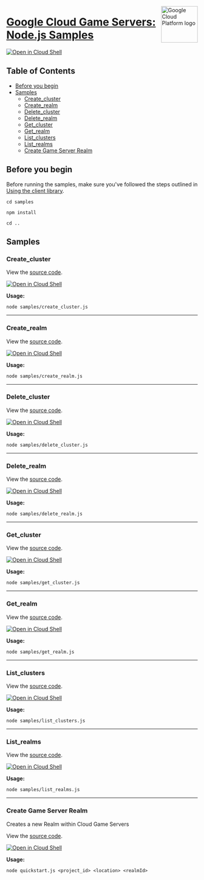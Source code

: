 [//]: # "This README.md file is auto-generated, all changes to this file will be lost."
[//]: # "To regenerate it, use `python -m synthtool`."
<img src="https://avatars2.githubusercontent.com/u/2810941?v=3&s=96" alt="Google Cloud Platform logo" title="Google Cloud Platform" align="right" height="96" width="96"/>

# [Google Cloud Game Servers: Node.js Samples](https://github.com/googleapis/nodejs-game-servers)

[![Open in Cloud Shell][shell_img]][shell_link]



## Table of Contents

* [Before you begin](#before-you-begin)
* [Samples](#samples)
  * [Create_cluster](#create_cluster)
  * [Create_realm](#create_realm)
  * [Delete_cluster](#delete_cluster)
  * [Delete_realm](#delete_realm)
  * [Get_cluster](#get_cluster)
  * [Get_realm](#get_realm)
  * [List_clusters](#list_clusters)
  * [List_realms](#list_realms)
  * [Create Game Server Realm](#create-game-server-realm)

## Before you begin

Before running the samples, make sure you've followed the steps outlined in
[Using the client library](https://github.com/googleapis/nodejs-game-servers#using-the-client-library).

`cd samples`

`npm install`

`cd ..`

## Samples



### Create_cluster

View the [source code](https://github.com/googleapis/nodejs-game-servers/blob/master/samples/create_cluster.js).

[![Open in Cloud Shell][shell_img]](https://console.cloud.google.com/cloudshell/open?git_repo=https://github.com/googleapis/nodejs-game-servers&page=editor&open_in_editor=samples/create_cluster.js,samples/README.md)

__Usage:__


`node samples/create_cluster.js`


-----




### Create_realm

View the [source code](https://github.com/googleapis/nodejs-game-servers/blob/master/samples/create_realm.js).

[![Open in Cloud Shell][shell_img]](https://console.cloud.google.com/cloudshell/open?git_repo=https://github.com/googleapis/nodejs-game-servers&page=editor&open_in_editor=samples/create_realm.js,samples/README.md)

__Usage:__


`node samples/create_realm.js`


-----




### Delete_cluster

View the [source code](https://github.com/googleapis/nodejs-game-servers/blob/master/samples/delete_cluster.js).

[![Open in Cloud Shell][shell_img]](https://console.cloud.google.com/cloudshell/open?git_repo=https://github.com/googleapis/nodejs-game-servers&page=editor&open_in_editor=samples/delete_cluster.js,samples/README.md)

__Usage:__


`node samples/delete_cluster.js`


-----




### Delete_realm

View the [source code](https://github.com/googleapis/nodejs-game-servers/blob/master/samples/delete_realm.js).

[![Open in Cloud Shell][shell_img]](https://console.cloud.google.com/cloudshell/open?git_repo=https://github.com/googleapis/nodejs-game-servers&page=editor&open_in_editor=samples/delete_realm.js,samples/README.md)

__Usage:__


`node samples/delete_realm.js`


-----




### Get_cluster

View the [source code](https://github.com/googleapis/nodejs-game-servers/blob/master/samples/get_cluster.js).

[![Open in Cloud Shell][shell_img]](https://console.cloud.google.com/cloudshell/open?git_repo=https://github.com/googleapis/nodejs-game-servers&page=editor&open_in_editor=samples/get_cluster.js,samples/README.md)

__Usage:__


`node samples/get_cluster.js`


-----




### Get_realm

View the [source code](https://github.com/googleapis/nodejs-game-servers/blob/master/samples/get_realm.js).

[![Open in Cloud Shell][shell_img]](https://console.cloud.google.com/cloudshell/open?git_repo=https://github.com/googleapis/nodejs-game-servers&page=editor&open_in_editor=samples/get_realm.js,samples/README.md)

__Usage:__


`node samples/get_realm.js`


-----




### List_clusters

View the [source code](https://github.com/googleapis/nodejs-game-servers/blob/master/samples/list_clusters.js).

[![Open in Cloud Shell][shell_img]](https://console.cloud.google.com/cloudshell/open?git_repo=https://github.com/googleapis/nodejs-game-servers&page=editor&open_in_editor=samples/list_clusters.js,samples/README.md)

__Usage:__


`node samples/list_clusters.js`


-----




### List_realms

View the [source code](https://github.com/googleapis/nodejs-game-servers/blob/master/samples/list_realms.js).

[![Open in Cloud Shell][shell_img]](https://console.cloud.google.com/cloudshell/open?git_repo=https://github.com/googleapis/nodejs-game-servers&page=editor&open_in_editor=samples/list_realms.js,samples/README.md)

__Usage:__


`node samples/list_realms.js`


-----




### Create Game Server Realm

Creates a new Realm within Cloud Game Servers

View the [source code](https://github.com/googleapis/nodejs-game-servers/blob/master/samples/quickstart.js).

[![Open in Cloud Shell][shell_img]](https://console.cloud.google.com/cloudshell/open?git_repo=https://github.com/googleapis/nodejs-game-servers&page=editor&open_in_editor=samples/quickstart.js,samples/README.md)

__Usage:__


`node quickstart.js <project_id> <location> <realmId>`






[shell_img]: https://gstatic.com/cloudssh/images/open-btn.png
[shell_link]: https://console.cloud.google.com/cloudshell/open?git_repo=https://github.com/googleapis/nodejs-game-servers&page=editor&open_in_editor=samples/README.md
[product-docs]: https://cloud.google.com/game-servers/
